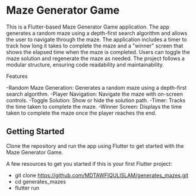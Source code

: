 # Maze Generator Game

This is a Flutter-based Maze Generator Game application. The app generates a random maze using a depth-first search algorithm and allows the user to navigate through the maze. The application includes a timer to track how long it takes to complete the maze and a "winner" screen that shows the elapsed time when the maze is completed. Users can toggle the maze solution and regenerate the maze as needed. The project follows a modular structure, ensuring code readability and maintainability.

Features

-Random Maze Generation: Generates a random maze using a depth-first search algorithm.
-Player Navigation: Navigate the maze with on-screen controls.
-Toggle Solution: Show or hide the solution path.
-Timer: Tracks the time taken to complete the maze.
-Winner Screen: Displays the time taken to complete the maze once the player reaches the end.



## Getting Started

Clone the repository and run the app using Flutter to get started with the Maze Generator Game.

A few resources to get you started if this is your first Flutter project:

- git clone https://github.com/MDTAWFIQULISLAM/generates_mazes.git
- cd generates_mazes
- flutter run

